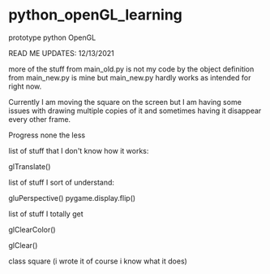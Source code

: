 # python_openGL_learning
 prototype python OpenGL


READ ME UPDATES: 12/13/2021

more of the stuff from main_old.py is not my code by the object definition from main_new.py is mine but main_new.py hardly works as intended for right now.

Currently I am moving the square on the screen but I am having some issues with drawing multiple copies of it and sometimes having it disappear every other frame.

Progress none the less

list of stuff that I don't know how it works:

glTranslate()

list of stuff I sort of understand:

gluPerspective()
pygame.display.flip()

list of stuff I totally get

glClearColor()

glClear()

class square (i wrote it of course i know what it does)

